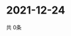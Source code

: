 # 2021-12-24
  共 0条

  <!-- BEGIN -->
  <!-- 最后更新时间Fri Dec 24 2021 21:03:14 GMT+0000 (Coordinated Universal Time) -->
  
  <!-- END -->
  
  